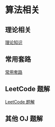  
 
 
# 算法相关

## 理论相关
[理论知识](理论/README.md)

## 常用套路
[常用套路](./常用套路/README.md)


## LeetCode 题解
[LeetCode 题解](./leetcode-problems/README.md)

## 其他 OJ 题解
